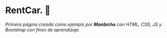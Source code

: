 # RentCar. 🚙

*Primera página creada como ejemplo por **Manbicho** con HTML, CSS, JS y  Bootstrap con fines de aprendizaje.*
